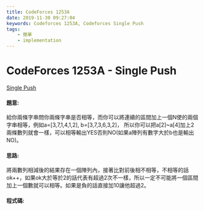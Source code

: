 ```yaml
---
title: CodeForces 1253A
date: 2019-11-30 09:27:04
keywords: Codeforces 1253A, Codeforces Single Push
tags:
    - 簡單
    - implementation
---
```

# CodeForces 1253A - Single Push
[Single Push](http://codeforces.com/problemset/problem/1253/A)


#### 題意:
給你兩條字串問你兩條字串是否相等，而你可以將連續的區間加上一個N使的兩個字串相等，例如a=[3,7,1,4,1,2], b=[3,7,3,6,3,2]， 所以你可以把a[2]~a[4]加上2兩條數列就會一樣，可以相等輸出YES否則NO(如果a陣列有數字大於b也是輸出NO)。
<!-- more -->
#### 思路:
將兩數列相減後的結果存在一個陣列內，接著比對前後相不相等，不相等的話ok++，如果ok大於等於2的話代表有超過2次不一樣，所以一定不可能將一個區間加上一個數就可以相等。如果是負的話直接加10讓他超過2。

#### 程式碼:
<script src="https://gist.github.com/Daviswww/a66ce2a9835ca967ca1fa19211c5fd2b.js"></script>